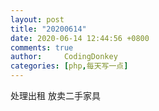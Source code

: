 ```yaml
---
layout: post
title: "20200614"
date: 2020-06-14 12:44:56 +0800
comments: true
author:     CodingDonkey
categories: [php,每天写一点]
---
```


处理出租 放卖二手家具

